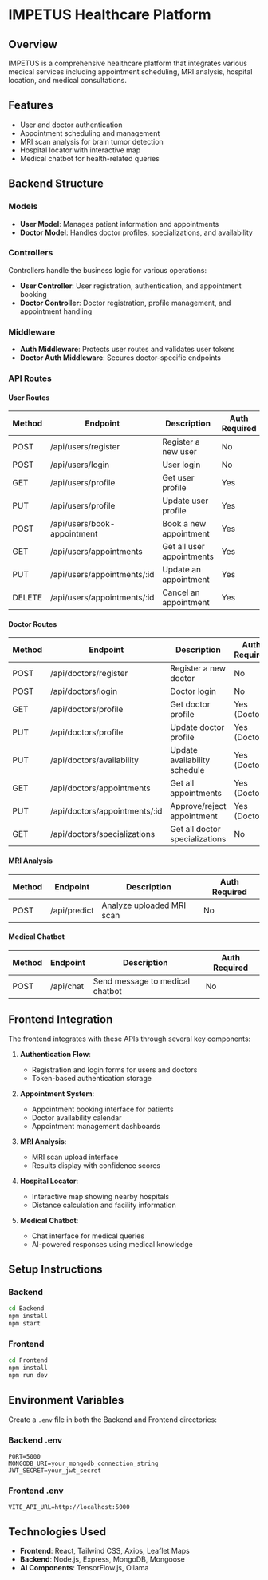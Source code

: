 # IMPETUS Healthcare Platform

## Overview
IMPETUS is a comprehensive healthcare platform that integrates various medical services including appointment scheduling, MRI analysis, hospital location, and medical consultations.

## Features
- User and doctor authentication
- Appointment scheduling and management
- MRI scan analysis for brain tumor detection
- Hospital locator with interactive map
- Medical chatbot for health-related queries

## Backend Structure

### Models
- **User Model**: Manages patient information and appointments
- **Doctor Model**: Handles doctor profiles, specializations, and availability

### Controllers
Controllers handle the business logic for various operations:
- **User Controller**: User registration, authentication, and appointment booking
- **Doctor Controller**: Doctor registration, profile management, and appointment handling

### Middleware
- **Auth Middleware**: Protects user routes and validates user tokens
- **Doctor Auth Middleware**: Secures doctor-specific endpoints

### API Routes

#### User Routes
| Method | Endpoint                   | Description                           | Auth Required |
|--------|----------------------------|---------------------------------------|--------------|
| POST   | /api/users/register        | Register a new user                   | No           |
| POST   | /api/users/login           | User login                            | No           |
| GET    | /api/users/profile         | Get user profile                      | Yes          |
| PUT    | /api/users/profile         | Update user profile                   | Yes          |
| POST   | /api/users/book-appointment | Book a new appointment                | Yes          |
| GET    | /api/users/appointments    | Get all user appointments             | Yes          |
| PUT    | /api/users/appointments/:id | Update an appointment                 | Yes          |
| DELETE | /api/users/appointments/:id | Cancel an appointment                 | Yes          |

#### Doctor Routes
| Method | Endpoint                      | Description                         | Auth Required |
|--------|-----------------------------|-----------------------------------|--------------|
| POST   | /api/doctors/register       | Register a new doctor               | No           |
| POST   | /api/doctors/login          | Doctor login                        | No           |
| GET    | /api/doctors/profile        | Get doctor profile                  | Yes (Doctor) |
| PUT    | /api/doctors/profile        | Update doctor profile               | Yes (Doctor) |
| PUT    | /api/doctors/availability   | Update availability schedule        | Yes (Doctor) |
| GET    | /api/doctors/appointments   | Get all appointments                | Yes (Doctor) |
| PUT    | /api/doctors/appointments/:id | Approve/reject appointment         | Yes (Doctor) |
| GET    | /api/doctors/specializations | Get all doctor specializations      | No           |

#### MRI Analysis
| Method | Endpoint               | Description                     | Auth Required |
|--------|------------------------|---------------------------------|--------------|
| POST   | /api/predict           | Analyze uploaded MRI scan       | No           |

#### Medical Chatbot
| Method | Endpoint               | Description                     | Auth Required |
|--------|------------------------|---------------------------------|--------------|
| POST   | /api/chat              | Send message to medical chatbot | No           |

## Frontend Integration
The frontend integrates with these APIs through several key components:

1. **Authentication Flow**:
   - Registration and login forms for users and doctors
   - Token-based authentication storage

2. **Appointment System**:
   - Appointment booking interface for patients
   - Doctor availability calendar
   - Appointment management dashboards

3. **MRI Analysis**:
   - MRI scan upload interface
   - Results display with confidence scores

4. **Hospital Locator**:
   - Interactive map showing nearby hospitals
   - Distance calculation and facility information

5. **Medical Chatbot**:
   - Chat interface for medical queries
   - AI-powered responses using medical knowledge

## Setup Instructions

### Backend
```bash
cd Backend
npm install
npm start
```

### Frontend
```bash
cd Frontend
npm install
npm run dev
```

## Environment Variables
Create a `.env` file in both the Backend and Frontend directories:

### Backend .env
```
PORT=5000
MONGODB_URI=your_mongodb_connection_string
JWT_SECRET=your_jwt_secret
```

### Frontend .env
```
VITE_API_URL=http://localhost:5000
```

## Technologies Used
- **Frontend**: React, Tailwind CSS, Axios, Leaflet Maps
- **Backend**: Node.js, Express, MongoDB, Mongoose
- **AI Components**: TensorFlow.js, Ollama 